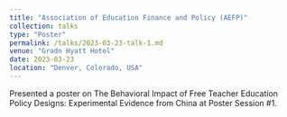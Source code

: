 ```yaml
---
title: "Association of Education Finance and Policy (AEFP)"
collection: talks
type: "Poster"
permalink: /talks/2023-03-23-talk-1.md
venue: "Gradn Hyatt Hotel"
date: 2023-03-23
location: "Denver, Colorado, USA"
---
```

Presented a poster on The Behavioral Impact of Free Teacher Education Policy Designs: Experimental Evidence from China at Poster Session #1.
